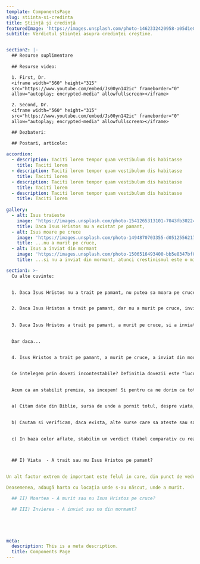 ```yaml
---
template: ComponentsPage
slug: stiinta-si-credinta
title: Știință și credință
featuredImage: 'https://images.unsplash.com/photo-1462332420958-a05d1e002413?ixlib=rb-1.2.1&ixid=eyJhcHBfaWQiOjEyMDd9&auto=format&fit=crop&w=1940&q=80'
subtitle: Verdictul științei asupra credinței creștine.


section2: |-
  ## Resurse suplimentare
  
  ## Resurse video:

  1. First, Dr.
  <iframe width="560" height="315"
  src="https://www.youtube.com/embed/Js00yn142ic" frameborder="0"
  allow="autoplay; encrypted-media" allowfullscreen></iframe>

  2. Second, Dr. 
  <iframe width="560" height="315"
  src="https://www.youtube.com/embed/Js00yn142ic" frameborder="0"
  allow="autoplay; encrypted-media" allowfullscreen></iframe>

  ## Dezbateri:

  ## Postari, articole:
  
accordion:
  - description: Taciti lorem tempor quam vestibulum dis habitasse
    title: Taciti lorem
  - description: Taciti lorem tempor quam vestibulum dis habitasse
    title: Taciti lorem
  - description: Taciti lorem tempor quam vestibulum dis habitasse
    title: Taciti lorem
  - description: Taciti lorem tempor quam vestibulum dis habitasse
    title: Taciti lorem
    
gallery:
  - alt: Isus traieste
    image: 'https://images.unsplash.com/photo-1541265313101-7043fb302244?ixlib=rb-1.2.1&ixid=eyJhcHBfaWQiOjEyMDd9&auto=format&fit=crop&w=1350&q=80'
    title: Daca Isus Hristos nu a existat pe pamant,
  - alt: Isus moare pe cruce
    image: 'https://images.unsplash.com/photo-1494870703355-d05125562171?ixlib=rb-1.2.1&ixid=eyJhcHBfaWQiOjEyMDd9&auto=format&fit=crop&w=1350&q=80'
    title: ...nu a murit pe cruce,
  - alt: Isus a inviat din mormant
    image: 'https://images.unsplash.com/photo-1506516493400-bb5e8347bf0e?ixlib=rb-1.2.1&ixid=eyJhcHBfaWQiOjEyMDd9&auto=format&fit=crop&w=1355&q=80'
    title: ...si nu a inviat din mormant, atunci crestinismul este o minciuna.

section1: >-
  Cu alte cuvinte:
  

  1. Daca Isus Hristos nu a trait pe pamant, nu putea sa moara pe cruce si nici sa invieze din mormant.


  2. Daca Isus Hristos a trait pe pamant, dar nu a murit pe cruce, invierea nu este posibila.
  
  
  3. Daca Isus Hristos a trait pe pamant, a murit pe cruce, si a inviat din mormant dar nu se poate verifica acest lucru, asta e doar o credinta oarba.
  

  Dar daca...


  4. Isus Hristos a trait pe pamant, a murit pe cruce, a inviat din mormant si exista dovezi incontestabile care atesta toate cele trei evenimente ca fiind adevarate, asta inseamna ca Dumnezeu exista si Biblia spune adevarul. 


  Ce intelegem prin dovezi incontestabile? Definitia dovezii este "lucru care demonstreaza ceva, proba"(citare). Ca sa fie o proba incontestabila trebuie sa se incadreze in ramura stiintei. Definitia stiintei este "cunoastere obtinuta in urma cercetarii, observarii si probarii." [1](https://www.dictionary.com/browse/science). Daca dovada exista, o putem observa, vedea. Observand-o, o putem cerceta. In urma cercetarii, ii putem proba autenticitatea. Asadar, vom lua in calcul, daca ele exista, doar acele probe sau dovezi care pot fi incadrate in criteriile mai sus mentionate. Suntem de acord pana aici? Bun. 
  
  
  Acum ca am stabilit premiza, sa incepem! Si pentru ca ne dorim ca totul sa fie cat mai organizat, vom structura fiecare subcapitol astfel:


  a) Citam date din Biblie, sursa de unde a pornit totul, despre viata, moartea si invierea lui Isus Hristos.

  
  b) Cautam si verificam, daca exista, alte surse care sa ateste sau sa conteste cele scrise in Biblie.
  
  
  c) In baza celor aflate, stabilim un verdict (tabel comparativ cu rezultate) .



  ## I) Viata  - A trait sau nu Isus Hristos pe pamant?

 
Un alt factor extrem de important este felul in care, din punct de vedere istoric si actual, ne referim la anul in care suntem. Te-ai gândit vreodată de ce numărăm anii așa, de ce spunem ca suntem in anul 2019? Înainte de Hristos se numărau înapoi, acum spunem 2019 ani după nașterea lui Hristos. Aproape intreg globul numara anii asa. Recunoscând cu toții acest moment unic in istoria noastra este o buna dovada că Isus Hristos s-a nascut si a trait pe pamant.

Deasemenea, adaugă harta cu locația unde s-au născut, unde a murit.

  ## II) Moartea - A murit sau nu Isus Hristos pe cruce?

  ## III) Invierea - A inviat sau nu din mormant?





meta:
  description: This is a meta description.
  title: Components Page
---
```

